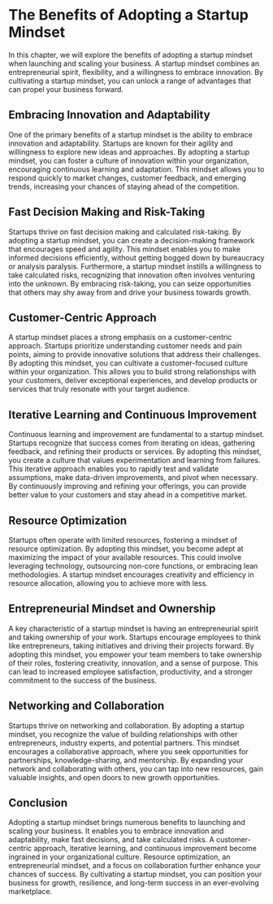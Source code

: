 The Benefits of Adopting a Startup Mindset
===================================================

In this chapter, we will explore the benefits of adopting a startup mindset when launching and scaling your business. A startup mindset combines an entrepreneurial spirit, flexibility, and a willingness to embrace innovation. By cultivating a startup mindset, you can unlock a range of advantages that can propel your business forward.

**Embracing Innovation and Adaptability**
-----------------------------------------

One of the primary benefits of a startup mindset is the ability to embrace innovation and adaptability. Startups are known for their agility and willingness to explore new ideas and approaches. By adopting a startup mindset, you can foster a culture of innovation within your organization, encouraging continuous learning and adaptation. This mindset allows you to respond quickly to market changes, customer feedback, and emerging trends, increasing your chances of staying ahead of the competition.

**Fast Decision Making and Risk-Taking**
----------------------------------------

Startups thrive on fast decision making and calculated risk-taking. By adopting a startup mindset, you can create a decision-making framework that encourages speed and agility. This mindset enables you to make informed decisions efficiently, without getting bogged down by bureaucracy or analysis paralysis. Furthermore, a startup mindset instills a willingness to take calculated risks, recognizing that innovation often involves venturing into the unknown. By embracing risk-taking, you can seize opportunities that others may shy away from and drive your business towards growth.

**Customer-Centric Approach**
-----------------------------

A startup mindset places a strong emphasis on a customer-centric approach. Startups prioritize understanding customer needs and pain points, aiming to provide innovative solutions that address their challenges. By adopting this mindset, you can cultivate a customer-focused culture within your organization. This allows you to build strong relationships with your customers, deliver exceptional experiences, and develop products or services that truly resonate with your target audience.

**Iterative Learning and Continuous Improvement**
-------------------------------------------------

Continuous learning and improvement are fundamental to a startup mindset. Startups recognize that success comes from iterating on ideas, gathering feedback, and refining their products or services. By adopting this mindset, you create a culture that values experimentation and learning from failures. This iterative approach enables you to rapidly test and validate assumptions, make data-driven improvements, and pivot when necessary. By continuously improving and refining your offerings, you can provide better value to your customers and stay ahead in a competitive market.

**Resource Optimization**
-------------------------

Startups often operate with limited resources, fostering a mindset of resource optimization. By adopting this mindset, you become adept at maximizing the impact of your available resources. This could involve leveraging technology, outsourcing non-core functions, or embracing lean methodologies. A startup mindset encourages creativity and efficiency in resource allocation, allowing you to achieve more with less.

**Entrepreneurial Mindset and Ownership**
-----------------------------------------

A key characteristic of a startup mindset is having an entrepreneurial spirit and taking ownership of your work. Startups encourage employees to think like entrepreneurs, taking initiatives and driving their projects forward. By adopting this mindset, you empower your team members to take ownership of their roles, fostering creativity, innovation, and a sense of purpose. This can lead to increased employee satisfaction, productivity, and a stronger commitment to the success of the business.

**Networking and Collaboration**
--------------------------------

Startups thrive on networking and collaboration. By adopting a startup mindset, you recognize the value of building relationships with other entrepreneurs, industry experts, and potential partners. This mindset encourages a collaborative approach, where you seek opportunities for partnerships, knowledge-sharing, and mentorship. By expanding your network and collaborating with others, you can tap into new resources, gain valuable insights, and open doors to new growth opportunities.

**Conclusion**
--------------

Adopting a startup mindset brings numerous benefits to launching and scaling your business. It enables you to embrace innovation and adaptability, make fast decisions, and take calculated risks. A customer-centric approach, iterative learning, and continuous improvement become ingrained in your organizational culture. Resource optimization, an entrepreneurial mindset, and a focus on collaboration further enhance your chances of success. By cultivating a startup mindset, you can position your business for growth, resilience, and long-term success in an ever-evolving marketplace.
